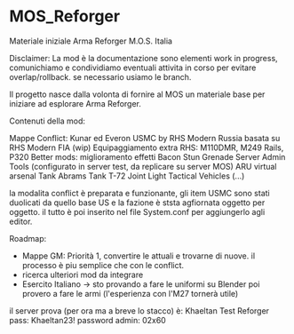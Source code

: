 # MOS_Reforger
Materiale iniziale Arma Reforger M.O.S. Italia

Disclaimer: La mod è la documentazione sono elementi work in progress, comunichiamo e condividiamo eventuali attivita in corso per evitare overlap/rollback.
se necessario usiamo le branch.

Il progetto nasce dalla volonta di fornire al MOS un materiale base per iniziare ad esplorare Arma Reforger.

Contenuti della mod:

Mappe Conflict: Kunar ed Everon
USMC by RHS
Modern Russia basata su RHS
Modern FIA (wip)
Equipaggiamento extra RHS: M110DMR, M249 Rails, P320
Better mods: miglioramento effetti
Bacon Stun Grenade
Server Admin Tools (configurato in server test, da replicare su server MOS)
ARU virtual arsenal
Tank Abrams
Tank T-72
Joint Light Tactical Vehicles
(...)

la modalita conflict è preparata e funzionante, gli item USMC sono stati duolicati da quello base US e la fazione è ststa agfiornata oggetto per oggetto.
il tutto è poi inserito nel file System.conf per aggiungerlo agli editor.

Roadmap:

- Mappe GM: Priorità 1, convertire le attuali e trovarne di nuove. il processo è piu semplice che con le conflict.
- ricerca ulteriori mod da integrare
- Esercito Italiano -> sto provando a fare le uniformi su Blender poi provero a fare le armi (l'esperienza con l'M27 tornerà utile)

il server prova (per ora ma a breve lo stacco) è:
Khaeltan Test Reforger
pass: Khaeltan23!
password admin: 02x60
